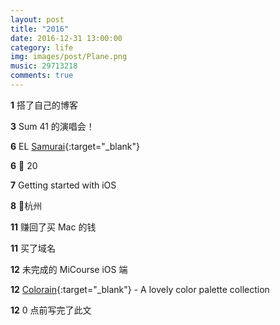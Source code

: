 ```yaml
---
layout: post
title: "2016"
date: 2016-12-31 13:00:00
category: life
img: images/post/Plane.png
music: 29713218
comments: true
---
```


<!-- more -->

**1** 搭了自己的博客

**3** Sum 41 的演唱会！

**6** EL [Samurai](http://samurai.sorumi.xyz/){:target="_blank"}

**6** 🎂 20

**7** Getting started with iOS

**8** 📍杭州

**11** 赚回了买 Mac 的钱

**11** 买了域名

**12** 未完成的 MiCourse iOS 端

**12** [Colorain](http://colorain.sorumi.xyz){:target="_blank"} - A lovely color palette collection

**12** 0 点前写完了此文



